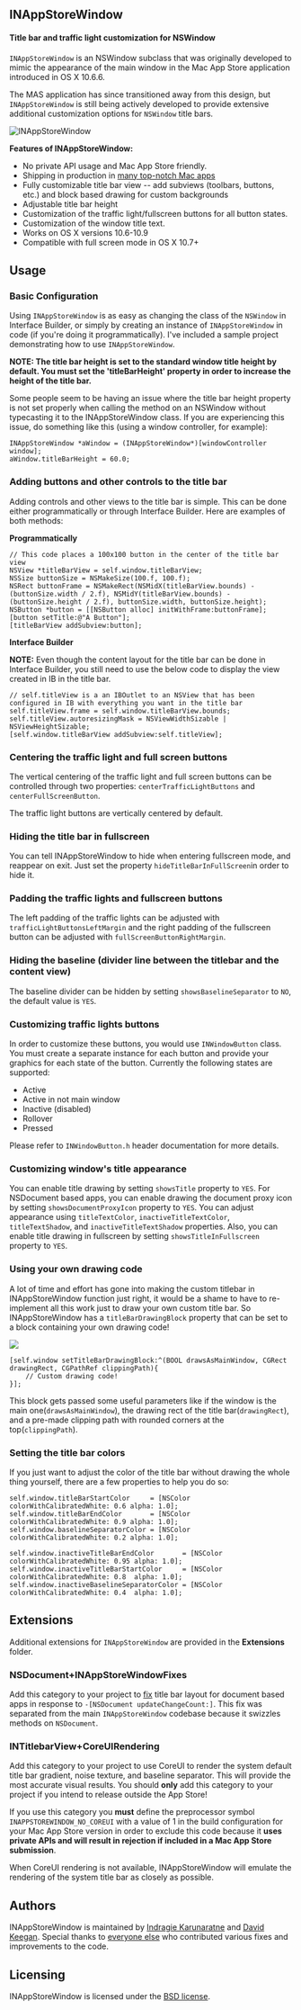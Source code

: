 ## INAppStoreWindow
#### Title bar and traffic light customization for NSWindow

`INAppStoreWindow` is an NSWindow subclass that was originally developed to mimic the appearance of the main window in the Mac App Store application introduced in OS X 10.6.6.

The MAS application has since transitioned away from this design, but `INAppStoreWindow` is still being actively developed to provide extensive additional customization options for `NSWindow` title bars.

![INAppStoreWindow](https://raw.github.com/indragiek/INAppStoreWindow/master/screenshot.png)

**Features of INAppStoreWindow:**

* No private API usage and Mac App Store friendly.
* Shipping in production in [many top-notch Mac apps](https://github.com/indragiek/INAppStoreWindow/wiki)
* Fully customizable title bar view -- add subviews (toolbars, buttons, etc.) and block based drawing for custom backgrounds
* Adjustable title bar height
* Customization of the traffic light/fullscreen buttons for all button states.
* Customization of the window title text.
* Works on OS X versions 10.6-10.9
* Compatible with full screen mode in OS X 10.7+

## Usage

### Basic Configuration

Using `INAppStoreWindow` is as easy as changing the class of the `NSWindow` in Interface Builder, or simply by creating an instance of `INAppStoreWindow` in code (if you're doing it programmatically). I've included a sample project demonstrating how to use `INAppStoreWindow`.

**NOTE: The title bar height is set to the standard window title height by default. You must set the 'titleBarHeight' property in order to increase the height of the title bar.**

Some people seem to be having an issue where the title bar height property is not set properly when calling the method on an NSWindow without typecasting it to the INAppStoreWindow class. If you are experiencing this issue, do something like this (using a window controller, for example):

``` obj-c
INAppStoreWindow *aWindow = (INAppStoreWindow*)[windowController window];
aWindow.titleBarHeight = 60.0;
```

### Adding buttons and other controls to the title bar

Adding controls and other views to the title bar is simple. This can be done either programmatically or through Interface Builder. Here are examples of both methods:

**Programmatically**

``` obj-c
// This code places a 100x100 button in the center of the title bar view
NSView *titleBarView = self.window.titleBarView;
NSSize buttonSize = NSMakeSize(100.f, 100.f);
NSRect buttonFrame = NSMakeRect(NSMidX(titleBarView.bounds) - (buttonSize.width / 2.f), NSMidY(titleBarView.bounds) - (buttonSize.height / 2.f), buttonSize.width, buttonSize.height);
NSButton *button = [[NSButton alloc] initWithFrame:buttonFrame];
[button setTitle:@"A Button"];
[titleBarView addSubview:button];
```

**Interface Builder**

**NOTE:** Even though the content layout for the title bar can be done in Interface Builder, you still need to use the below code to display the view created in IB in the title bar.

``` obj-c
// self.titleView is a an IBOutlet to an NSView that has been configured in IB with everything you want in the title bar
self.titleView.frame = self.window.titleBarView.bounds;
self.titleView.autoresizingMask = NSViewWidthSizable | NSViewHeightSizable;
[self.window.titleBarView addSubview:self.titleView];
```

### Centering the traffic light and full screen buttons

The vertical centering of the traffic light and full screen buttons can be controlled through two properties: `centerTrafficLightButtons` and `centerFullScreenButton`.

The traffic light buttons are vertically centered by default.

### Hiding the title bar in fullscreen

You can tell INAppStoreWindow to hide when entering fullscreen mode, and reappear on exit. Just set the property `hideTitleBarInFullScreen`in order to hide it.

### Padding the traffic lights and fullscreen buttons

The left padding of the traffic lights can be adjusted with `trafficLightButtonsLeftMargin` and the right padding of the fullscreen button can be adjusted with `fullScreenButtonRightMargin`.

### Hiding the baseline (divider line between the titlebar and the content view)

The baseline divider can be hidden by setting `showsBaselineSeparator` to `NO`, the default value is `YES`.

### Customizing traffic lights buttons

In order to customize these buttons, you would use `INWindowButton` class. You must create a separate instance for each button and provide your graphics for each state of the button. Currently the following states are supported:

* Active
* Active in not main window
* Inactive (disabled)
* Rollover
* Pressed

Please refer to `INWindowButton.h` header documentation for more details.

### Customizing window's title appearance

You can enable title drawing by setting `showsTitle` property to `YES`. For NSDocument based apps, you can enable drawing the document proxy icon by setting `showsDocumentProxyIcon` property to `YES`. You can adjust appearance using `titleTextColor`, `inactiveTitleTextColor`, `titleTextShadow`, and `inactiveTitleTextShadow` properties. Also, you can enable title drawing in fullscreen by setting `showsTitleInFullscreen` property to `YES`.

### Using your own drawing code

A lot of time and effort has gone into making the custom titlebar in INAppStoreWindow function just right, it would be a shame to have to re-implement all this work just to draw your own custom title bar. So INAppStoreWindow has a `titleBarDrawingBlock` property that can be set to a block containing your own drawing code!

[![](http://dribbble.s3.amazonaws.com/users/7253/screenshots/541256/notepad.png)](http://dribbble.com/shots/541256-Notepad-App-Mockup)

```obj-c
[self.window setTitleBarDrawingBlock:^(BOOL drawsAsMainWindow, CGRect drawingRect, CGPathRef clippingPath){
    // Custom drawing code!    
}];
```

This block gets passed some useful parameters like if the window is the main one(`drawsAsMainWindow`), the drawing rect of the title bar(`drawingRect`), and a pre-made clipping path with rounded corners at the top(`clippingPath`).

### Setting the title bar colors

If you just want to adjust the color of the title bar without drawing the whole thing yourself, there are a few properties to help you do so:

```obj-c
self.window.titleBarStartColor     = [NSColor colorWithCalibratedWhite: 0.6 alpha: 1.0];
self.window.titleBarEndColor       = [NSColor colorWithCalibratedWhite: 0.9 alpha: 1.0];
self.window.baselineSeparatorColor = [NSColor colorWithCalibratedWhite: 0.2 alpha: 1.0];

self.window.inactiveTitleBarEndColor       = [NSColor colorWithCalibratedWhite: 0.95 alpha: 1.0];
self.window.inactiveTitleBarStartColor     = [NSColor colorWithCalibratedWhite: 0.8  alpha: 1.0];
self.window.inactiveBaselineSeparatorColor = [NSColor colorWithCalibratedWhite: 0.4  alpha: 1.0];
```
## Extensions

Additional extensions for `INAppStoreWindow` are provided in the **Extensions** folder. 

### NSDocument+INAppStoreWindowFixes

Add this category to your project to [fix](https://github.com/indragiek/INAppStoreWindow/issues/91) title bar layout for document based apps in response to `-[NSDocument updateChangeCount:]`. This fix was separated from the main `INAppStoreWindow` codebase because it swizzles methods on `NSDocument`.

### INTitlebarView+CoreUIRendering

Add this category to your project to use CoreUI to render the system default title bar gradient, noise texture, and baseline separator. This will provide the most accurate visual results. You should **only** add this category to your project if you intend to release outside the App Store!

If you use this category you **must** define the preprocessor symbol `INAPPSTOREWINDOW_NO_COREUI` with a value of 1 in the build configuration for your Mac App Store version in order to exclude this code because it **uses private APIs and will result in rejection if included in a Mac App Store submission**.

When CoreUI rendering is not available, INAppStoreWindow will emulate the rendering of the system title bar as closely as possible.

## Authors

INAppStoreWindow is maintained by [Indragie Karunaratne](http://indragie.com) and [David Keegan](http://inscopeapps.com). Special thanks to [everyone else](https://github.com/indragiek/INAppStoreWindow/contributors) who contributed various fixes and improvements to the code.

## Licensing

INAppStoreWindow is licensed under the [BSD license](http://www.opensource.org/licenses/bsd-license.php).
